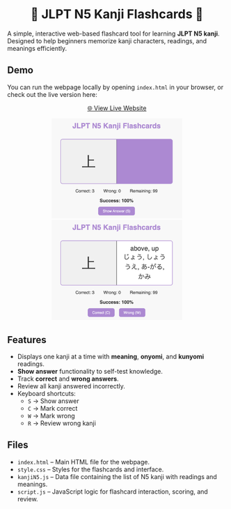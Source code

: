 <h1 align="center"> 🎴 JLPT N5 Kanji Flashcards 🎴</h1>

A simple, interactive web-based flashcard tool for learning **JLPT N5 kanji**. Designed to help beginners memorize kanji characters, readings, and meanings efficiently.

## Demo

You can run the webpage locally by opening `index.html` in your browser, or check out the live version here:

<p align="center">
  <a href="https://emmavellard.github.io/JapaneseFlashcards/" target="_blank">
    🌐 View Live Website
  </a>
</p>

<p align="center">
  <img src="Images/kanjiquiz.png" alt="Kanji Quiz" width="300" />
  <img src="Images/kanjianswer.png" alt="Kanji Answer" width="300" />
</p>

## Features

- Displays one kanji at a time with **meaning**, **onyomi**, and **kunyomi** readings.
- **Show answer** functionality to self-test knowledge.
- Track **correct** and **wrong answers**.
- Review all kanji answered incorrectly.
- Keyboard shortcuts:
  - `S` → Show answer
  - `C` → Mark correct
  - `W` → Mark wrong
  - `R` → Review wrong kanji

## Files

- `index.html` – Main HTML file for the webpage.
- `style.css` – Styles for the flashcards and interface.
- `kanjiN5.js` – Data file containing the list of N5 kanji with readings and meanings.
- `script.js` – JavaScript logic for flashcard interaction, scoring, and review.

